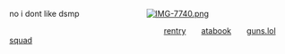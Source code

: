 no i dont like dsmp
⠀ ⠀⠀ ⠀ ⠀⠀ ⠀⠀ ⠀
[![IMG-7740.png](https://i.postimg.cc/44p7J9b1/IMG-7740.png)](https://postimg.cc/Wtbb8tyD)


 ‎   ‎ ‎‎‎ ‎‎‎‎‎ ‎‎  ‎   ‎ ‎‎‎ ‎‎‎‎‎ ‎‎  ‎   ‎ ‎‎‎ ‎‎‎‎‎ ‎‎  ‎   ‎ ‎‎‎ ‎‎‎‎‎ ‎‎  ‎   ‎ ‎‎‎ ‎‎‎‎‎ ‎‎  ‎   ‎ ‎‎‎ ‎‎‎‎‎ ‎‎  ‎   ‎ ‎‎‎ ‎‎‎‎‎ ‎‎  ‎   ‎ ‎‎‎ ‎‎‎‎‎ ‎‎  ‎   ‎ ‎‎‎ ‎‎‎‎‎ ‎‎  ‎   ‎ ‎‎‎ ‎‎‎‎‎ ‎‎  ‎   ‎ ‎‎‎ ‎‎‎‎‎ ‎‎  ‎   ‎ ‎‎‎ ‎‎‎‎‎ ‎‎  ‎   ‎ ‎‎‎ ‎‎‎‎‎ ‎‎  ‎   ‎ ‎‎‎ ‎‎‎‎‎ ‎‎ ‎‎[rentry](https://rentry.co/gableyuri) ‎   ‎ ‎‎‎ ‎‎‎‎‎ ‎‎ ‎ ‎‎[atabook](https://yurigable.atabook.org) ‎   ‎ ‎‎‎ ‎‎‎‎‎ ‎‎ ‎ [guns.lol](https://guns.lol/catisaa) ‎   ‎ ‎‎‎ ‎‎‎‎‎ ‎‎ ‎ [squad](https://rentry.co/-southpark)

    



⠀


⠀ ⠀⠀ ⠀
